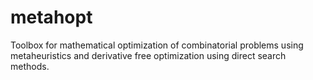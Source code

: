 # metahopt

Toolbox for mathematical optimization of combinatorial problems using metaheuristics and derivative free optimization using direct search methods.

